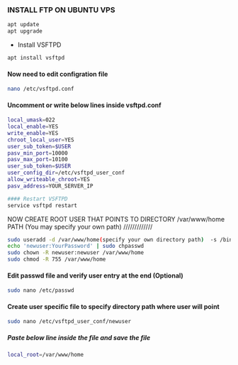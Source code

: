### INSTALL FTP ON UBUNTU VPS

```sh
apt update
apt upgrade
```
- Install VSFTPD
```sh
apt install vsftpd
```
#### Now need to edit configration file

```sh
nano /etc/vsftpd.conf
```
#### Uncomment or write below lines inside vsftpd.conf
```sh
local_umask=022
local_enable=YES
write_enable=YES
chroot_local_user=YES
user_sub_token=$USER
pasv_min_port=10000
pasv_max_port=10100
user_sub_token=$USER
user_config_dir=/etc/vsftpd_user_conf
allow_writeable_chroot=YES
pasv_address=YOUR_SERVER_IP
```
```sh
#### Restart VSFTPD
service vsftpd restart
```
NOW CREATE ROOT USER THAT POINTS TO DIRECTORY /var/www/home PATH (You may specify your own path) /////////////
```sh
sudo useradd -d /var/www/home(specify your own directory path)  -s /bin/bash newuser
echo 'newuser:YourPassword' | sudo chpasswd 
sudo chown -R newuser:newuser /var/www/home
sudo chmod -R 755 /var/www/home
```
#### Edit passwd file and verify user entry at the end (Optional)
```sh
sudo nano /etc/passwd
```
#### Create user specific file to specify directory path where user will point

```sh
sudo nano /etc/vsftpd_user_conf/newuser
```
##### Paste below line inside the file and save the file
```sh
local_root=/var/www/home
```
